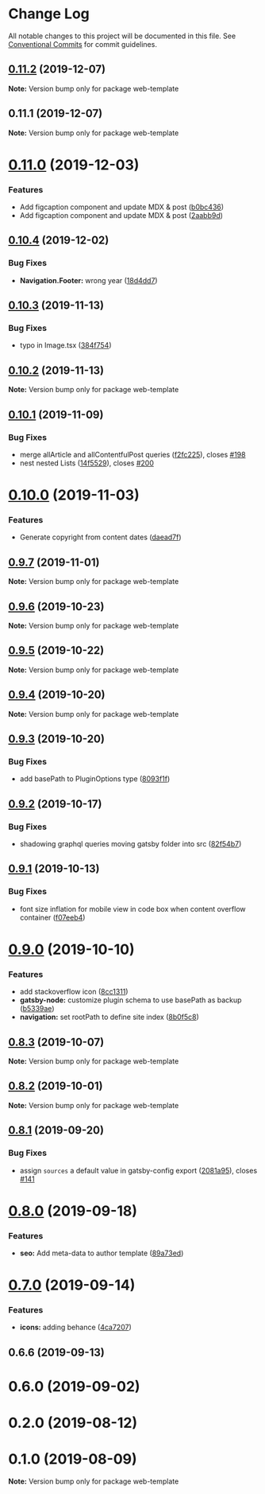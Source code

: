 # Change Log

All notable changes to this project will be documented in this file.
See [Conventional Commits](https://conventionalcommits.org) for commit guidelines.

## [0.11.2](https://github.com/narative/gatsby-theme-novela/compare/web-template@0.11.1...web-template@0.11.2) (2019-12-07)

**Note:** Version bump only for package web-template





## 0.11.1 (2019-12-07)

**Note:** Version bump only for package web-template





# [0.11.0](https://github.com/narative/gatsby-theme-novela/compare/web-template@0.10.4...web-template@0.11.0) (2019-12-03)


### Features

* Add figcaption component and update MDX & post ([b0bc436](https://github.com/narative/gatsby-theme-novela/commit/b0bc436))
* Add figcaption component and update MDX & post ([2aabb9d](https://github.com/narative/gatsby-theme-novela/commit/2aabb9d))





## [0.10.4](https://github.com/narative/gatsby-theme-novela/compare/web-template@0.10.3...web-template@0.10.4) (2019-12-02)


### Bug Fixes

* **Navigation.Footer:** wrong year ([18d4dd7](https://github.com/narative/gatsby-theme-novela/commit/18d4dd7))





## [0.10.3](https://github.com/narative/gatsby-theme-novela/compare/web-template@0.10.2...web-template@0.10.3) (2019-11-13)


### Bug Fixes

* typo in Image.tsx ([384f754](https://github.com/narative/gatsby-theme-novela/commit/384f754))





## [0.10.2](https://github.com/narative/gatsby-theme-novela/compare/web-template@0.10.1...web-template@0.10.2) (2019-11-13)

**Note:** Version bump only for package web-template





## [0.10.1](https://github.com/narative/gatsby-theme-novela/compare/web-template@0.10.0...web-template@0.10.1) (2019-11-09)


### Bug Fixes

* merge allArticle and allContentfulPost queries ([f2fc225](https://github.com/narative/gatsby-theme-novela/commit/f2fc225)), closes [#198](https://github.com/narative/gatsby-theme-novela/issues/198)
* nest nested Lists ([14f5529](https://github.com/narative/gatsby-theme-novela/commit/14f5529)), closes [#200](https://github.com/narative/gatsby-theme-novela/issues/200)





# [0.10.0](https://github.com/narative/gatsby-theme-novela/compare/web-template@0.9.7...web-template@0.10.0) (2019-11-03)


### Features

* Generate copyright from content dates ([daead7f](https://github.com/narative/gatsby-theme-novela/commit/daead7f))





## [0.9.7](https://github.com/narative/gatsby-theme-novela/compare/web-template@0.9.6...web-template@0.9.7) (2019-11-01)

**Note:** Version bump only for package web-template





## [0.9.6](https://github.com/narative/gatsby-theme-novela/compare/web-template@0.9.5...web-template@0.9.6) (2019-10-23)

**Note:** Version bump only for package web-template





## [0.9.5](https://github.com/narative/gatsby-theme-novela/compare/web-template@0.9.4...web-template@0.9.5) (2019-10-22)

**Note:** Version bump only for package web-template





## [0.9.4](https://github.com/narative/gatsby-theme-novela/compare/web-template@0.9.3...web-template@0.9.4) (2019-10-20)

**Note:** Version bump only for package web-template





## [0.9.3](https://github.com/narative/gatsby-theme-novela/compare/web-template@0.9.2...web-template@0.9.3) (2019-10-20)


### Bug Fixes

* add basePath to PluginOptions type ([8093f1f](https://github.com/narative/gatsby-theme-novela/commit/8093f1f))





## [0.9.2](https://github.com/narative/gatsby-theme-novela/compare/web-template@0.9.1...web-template@0.9.2) (2019-10-17)


### Bug Fixes

* shadowing graphql queries moving gatsby folder into src ([82f54b7](https://github.com/narative/gatsby-theme-novela/commit/82f54b7))





## [0.9.1](https://github.com/narative/gatsby-theme-novela/compare/web-template@0.9.0...web-template@0.9.1) (2019-10-13)


### Bug Fixes

* font size inflation for mobile view in code box when content overflow container ([f07eeb4](https://github.com/narative/gatsby-theme-novela/commit/f07eeb4))





# [0.9.0](https://github.com/narative/gatsby-theme-novela/compare/web-template@0.8.3...web-template@0.9.0) (2019-10-10)


### Features

* add stackoverflow icon ([8cc1311](https://github.com/narative/gatsby-theme-novela/commit/8cc1311))
* **gatsby-node:** customize plugin schema to use basePath as backup ([b5339ae](https://github.com/narative/gatsby-theme-novela/commit/b5339ae))
* **navigation:** set rootPath to define site index ([8b0f5c8](https://github.com/narative/gatsby-theme-novela/commit/8b0f5c8))





## [0.8.3](https://github.com/narative/gatsby-theme-novela/compare/web-template@0.8.2...web-template@0.8.3) (2019-10-07)

**Note:** Version bump only for package web-template





## [0.8.2](https://github.com/narative/gatsby-theme-novela/compare/web-template@0.8.1...web-template@0.8.2) (2019-10-01)

**Note:** Version bump only for package web-template





## [0.8.1](https://github.com/narative/gatsby-theme-novela/compare/web-template@0.8.0...web-template@0.8.1) (2019-09-20)


### Bug Fixes

* assign `sources` a default value in gatsby-config export ([2081a95](https://github.com/narative/gatsby-theme-novela/commit/2081a95)), closes [#141](https://github.com/narative/gatsby-theme-novela/issues/141)





# [0.8.0](https://github.com/narative/gatsby-theme-novela/compare/web-template@0.7.0...web-template@0.8.0) (2019-09-18)


### Features

* **seo:** Add meta-data to author template ([89a73ed](https://github.com/narative/gatsby-theme-novela/commit/89a73ed))





# [0.7.0](https://github.com/narative/gatsby-theme-novela/compare/web-template@0.6.6...web-template@0.7.0) (2019-09-14)


### Features

* **icons:** adding behance ([4ca7207](https://github.com/narative/gatsby-theme-novela/commit/4ca7207))





## 0.6.6 (2019-09-13)



# 0.6.0 (2019-09-02)



# 0.2.0 (2019-08-12)



# 0.1.0 (2019-08-09)

**Note:** Version bump only for package web-template
